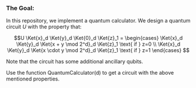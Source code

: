 ### The Goal:

In this repository, we implement a quantum calculator. We design a quantum circuit $U$ with the property that:

$$U \Ket{x}_d \Ket{y}_d \Ket{0}_d \Ket{z}_1 = \begin{cases} \Ket{x}_d \Ket{y}_d \Ket{x + y \mod 2^d}_d \Ket{z}_1 \text{ if } z=0 \\ \Ket{x}_d \Ket{y}_d \Ket{x \cdot y \mod 2^d}_d \Ket{z}_1 \text{ if } z=1 \end{cases} $$

Note that the circuit has some additional ancillary qubits.

Use the function QuantumCalculator(d) to get a circuit with the above mentioned properties. 
